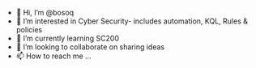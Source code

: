 - 👋 Hi, I’m @bosoq
- 👀 I’m interested in Cyber Security- includes automation, KQL, Rules & policies
- 🌱 I’m currently learning SC200
- 💞️ I’m looking to collaborate on sharing ideas
- 📫 How to reach me ...

<!---
bosoq/bosoq is a ✨ special ✨ repository because its `README.md` (this file) appears on your GitHub profile.
You can click the Preview link to take a look at your changes.
--->
